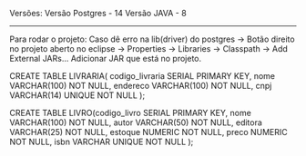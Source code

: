 Versões:
Versão Postgres - 14
Versão JAVA - 8

---------------------
Para rodar o projeto:
Caso dê erro na lib(driver) do postgres -> Botão direito no projeto aberto no eclipse -> Properties -> Libraries -> Classpath -> Add External JARs...
Adicionar JAR que está no projeto.


CREATE TABLE LIVRARIA(
	codigo_livraria SERIAL PRIMARY KEY,
	nome VARCHAR(100) NOT NULL,
	endereco VARCHAR(100) NOT NULL,
	cnpj VARCHAR(14) UNIQUE NOT NULL 
);

CREATE TABLE LIVRO(codigo_livro SERIAL PRIMARY KEY,
		nome VARCHAR(100) NOT NULL,
		autor VARCHAR(50) NOT NULL,
		editora VARCHAR(25) NOT NULL,
		estoque NUMERIC NOT NULL,
		preco NUMERIC NOT NULL,
		isbn VARCHAR UNIQUE NOT NULL
);


